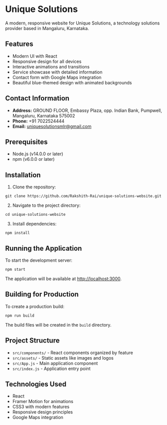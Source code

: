# Unique Solutions

A modern, responsive website for Unique Solutions, a technology solutions provider based in Mangaluru, Karnataka.

## Features

- Modern UI with React
- Responsive design for all devices
- Interactive animations and transitions
- Service showcase with detailed information
- Contact form with Google Maps integration
- Beautiful blue-themed design with animated backgrounds

## Contact Information

- **Address:** GROUND FLOOR, Embassy Plaza, opp. Indian Bank, Pumpwell, Mangaluru, Karnataka 575002
- **Phone:** +91 7022524444
- **Email:** uniquesolutionsmlr@gmail.com

## Prerequisites

- Node.js (v14.0.0 or later)
- npm (v6.0.0 or later)

## Installation

1. Clone the repository:
```
git clone https://github.com/Rakshith-Rai/unique-solutions-website.git
```

2. Navigate to the project directory:
```
cd unique-solutions-website
```

3. Install dependencies:
```
npm install
```

## Running the Application

To start the development server:
```
npm start
```

The application will be available at [http://localhost:3000](http://localhost:3000).

## Building for Production

To create a production build:
```
npm run build
```

The build files will be created in the `build` directory.

## Project Structure

- `src/components/` - React components organized by feature
- `src/assets/` - Static assets like images and logos
- `src/App.js` - Main application component
- `src/index.js` - Application entry point

## Technologies Used

- React
- Framer Motion for animations
- CSS3 with modern features
- Responsive design principles
- Google Maps integration
